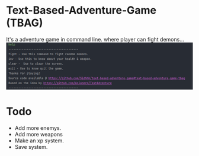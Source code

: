# Text-Based-Adventure-Game (TBAG)

It's a adventure game in command line. where player can fight demons...
![help](./Screenshot%20from%202021-07-20%2012-19-37.png)

# Todo
- Add more enemys.
- Add more weapons
- Make an xp system.
- Save system.
